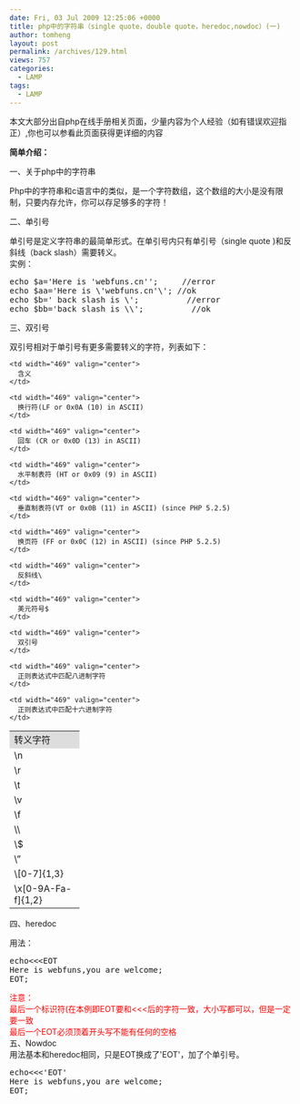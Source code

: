 ```yaml
---
date: Fri, 03 Jul 2009 12:25:06 +0000
title: php中的字符串（single quote，double quote，heredoc,nowdoc）(一)
author: tomheng
layout: post
permalink: /archives/129.html
views: 757
categories:
  - LAMP
tags:
  - LAMP
---
```

本文大部分出自php在线手册相关页面，少量内容为个人经验（如有错误欢迎指正）,你也可以参看此页面获得更详细的内容

**简单介绍：**

一、关于php中的字符串

Php中的字符串和c语言中的类似，是一个字符数组，这个数组的大小是没有限制，只要内存允许，你可以存足够多的字符！

二、单引号

单引号是定义字符串的最简单形式。在单引号内只有单引号（single quote )和反斜线（back slash）需要转义。  
实例：

<pre lang="php">echo $a='Here is 'webfuns.cn'';     //error
echo $aa='Here is \'webfuns.cn'\'; //ok
echo $b=' back slash is \';          //error
echo $bb='back slash is \\';          //ok</pre>

三、双引号

双引号相对于单引号有更多需要转义的字符，列表如下：

<table border="0">
  <tr bgcolor="#ddd">
    <td width="107" valign="center">
      转义字符
    </td>
    
    <td width="469" valign="center">
      含义
    </td>
  </tr>
  
  <tr>
    <td width="107" valign="center">
      \n
    </td>
    
    <td width="469" valign="center">
      换行符(LF or 0x0A (10) in ASCII)
    </td>
  </tr>
  
  <tr>
    <td width="107" valign="center">
      \r
    </td>
    
    <td width="469" valign="center">
      回车 (CR or 0x0D (13) in ASCII)
    </td>
  </tr>
  
  <tr>
    <td width="107" valign="center">
      \t
    </td>
    
    <td width="469" valign="center">
      水平制表符 (HT or 0x09 (9) in ASCII)
    </td>
  </tr>
  
  <tr>
    <td width="107" valign="center">
      \v
    </td>
    
    <td width="469" valign="center">
      垂直制表符(VT or 0x0B (11) in ASCII) (since PHP 5.2.5)
    </td>
  </tr>
  
  <tr>
    <td width="107" valign="center">
      \f
    </td>
    
    <td width="469" valign="center">
      换页符 (FF or 0x0C (12) in ASCII) (since PHP 5.2.5)
    </td>
  </tr>
  
  <tr>
    <td width="107" valign="center">
      \\
    </td>
    
    <td width="469" valign="center">
      反斜线\
    </td>
  </tr>
  
  <tr>
    <td width="107" valign="center">
      \$
    </td>
    
    <td width="469" valign="center">
      美元符号$
    </td>
  </tr>
  
  <tr>
    <td width="107" valign="center">
      \&#8221;
    </td>
    
    <td width="469" valign="center">
      双引号
    </td>
  </tr>
  
  <tr>
    <td width="107" valign="center">
      \[0-7]{1,3}
    </td>
    
    <td width="469" valign="center">
      正则表达式中匹配八进制字符
    </td>
  </tr>
  
  <tr>
    <td width="107" valign="center">
      \x[0-9A-Fa-f]{1,2}
    </td>
    
    <td width="469" valign="center">
      正则表达式中匹配十六进制字符
    </td>
  </tr>
</table>

四、heredoc

用法：

<pre lang="php">echo&lt;&lt;&lt;EOT
Here is webfuns,you are welcome;
EOT;
</pre>

<span style="color: #ff0000;">注意：<br /> 最后一个标识符(在本例即EOT要和<<<后的字符一致，大小写都可以，但是一定要一致<br /> 最后一个EOT必须顶着开头写不能有任何的空格</span>  
五、Nowdoc  
用法基本和heredoc相同，只是EOT换成了'EOT'，加了个单引号。

<pre lang="php">echo&lt;&lt;&lt;'EOT'
Here is webfuns,you are welcome;
EOT;
</pre>
